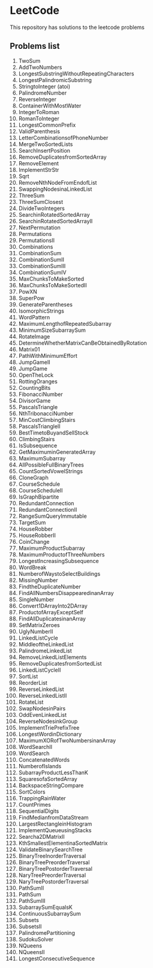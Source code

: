 # LeetCode

This repository has solutions to the leetcode problems

## Problems list

1. TwoSum
2. AddTwoNumbers
3. LongestSubstringWithoutRepeatingCharacters
4. LongestPalindromicSubstring
5. StringtoInteger (atoi)
6. PalindromeNumber
7. ReverseInteger
8. ContainerWithMostWater
9. IntegerToRoman
10. RomanToInteger
11. LongestCommonPrefix
12. ValidParenthesis
13. LetterCombinationsofPhoneNumber
14. MergeTwoSortedLists
15. SearchInsertPosition
16. RemoveDuplicatesfromSortedArray
17. RemoveElement
18. ImplementStrStr
19. Sqrt
20. RemoveNthNodeFromEndofList
21. SwappingNodesinaLinkedList
22. ThreeSum
23. ThreeSumClosest
24. DivideTwoIntegers
25. SearchinRotatedSortedArray
26. SearchinRotatedSortedArrayII
27. NextPermutation
28. Permutations
29. PermutationsII
30. Combinations
31. CombinationSum
32. CombinationSumII
33. CombinationSumIII
34. CombinationSumIV
35. MaxChunksToMakeSorted
36. MaxChunksToMakeSortedII
37. PowXN
38. SuperPow
39. GenerateParentheses
40. IsomorphicStrings
41. WordPattern
42. MaximumLengthofRepeatedSubarray
43. MinimumSizeSubarraySum
44. RotateImage
45. DetermineWhetherMatrixCanBeObtainedByRotation
46. Matrix01
47. PathWithMinimumEffort
48. JumpGameII
49. JumpGame
50. OpenTheLock
51. RottingOranges
52. CountingBits
53. FibonacciNumber
54. DivisorGame
55. PascalsTriangle
56. NthTribonacciNumber
57. MinCostClimbingStairs
58. PascalsTriangleII
59. BestTimetoBuyandSellStock
60. ClimbingStairs
61. IsSubsequence
62. GetMaximuminGeneratedArray
63. MaximumSubarray
64. AllPossibleFullBinaryTrees
65. CountSortedVowelStrings
66. CloneGraph
67. CourseSchedule
68. CourseScheduleII
69. IsGraphBipartite
70. RedundantConnection
71. RedundantConnectionII
72. RangeSumQueryImmutable
73. TargetSum
74. HouseRobber
75. HouseRobberII
76. CoinChange
77. MaximumProductSubarray
78. MaximumProductofThreeNumbers
79. LongestIncreasingSubsequence
80. WordBreak
81. NumberofWaystoSelectBuildings
82. MissingNumber
83. FindtheDuplicateNumber
84. FindAllNumbersDisappearedinanArray
85. SingleNumber
86. Convert1DArrayInto2DArray
87. ProductofArrayExceptSelf
88. FindAllDuplicatesinanArray
89. SetMatrixZeroes
90. UglyNumberII
91. LinkedListCycle
92. MiddleoftheLinkedList
93. PalindromeLinkedList
94. RemoveLinkedListElements
95. RemoveDuplicatesfromSortedList
96. LinkedListCycleII
97. SortList
98. ReorderList
99. ReverseLinkedList
100. ReverseLinkedListII
101. RotateList
102. SwapNodesinPairs
103. OddEvenLinkedList
104. ReverseNodesinkGroup
105. ImplementTriePrefixTree
106. LongestWordinDictionary
107. MaximumXORofTwoNumbersinanArray
108. WordSearchII
109. WordSearch
110. ConcatenatedWords
111. NumberofIslands
112. SubarrayProductLessThanK
113. SquaresofaSortedArray
114. BackspaceStringCompare
115. SortColors
116. TrappingRainWater
117. CountPrimes
118. SequentialDigits
119. FindMedianfromDataStream
120. LargestRectangleinHistogram
121. ImplementQueueusingStacks
122. Searcha2DMatrixII
123. KthSmallestElementinaSortedMatrix
124. ValidateBinarySearchTree
125. BinaryTreeInorderTraversal
126. BinaryTreePreorderTraversal
127. BinaryTreePostorderTraversal
128. NaryTreePreorderTraversal
129. NaryTreePostorderTraversal
130. PathSumII
131. PathSum
132. PathSumIII
133. SubarraySumEqualsK
134. ContinuousSubarraySum
135. Subsets
136. SubsetsII
137. PalindromePartitioning
138. SudokuSolver
139. NQueens
140. NQueensII
141. LongestConsecutiveSequence
